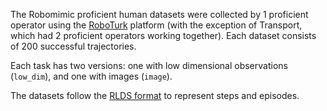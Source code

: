 The Robomimic proficient human datasets were collected by 1 proficient operator
using the [RoboTurk](https://roboturk.stanford.edu/) platform (with the
exception of Transport, which had 2 proficient operators working together).
Each dataset consists of 200 successful trajectories.

Each task has two versions: one with low dimensional observations (`low_dim`),
and one with images (`image`).

The datasets follow the [RLDS format](https://github.com/google-research/rlds)
to represent steps and episodes.

